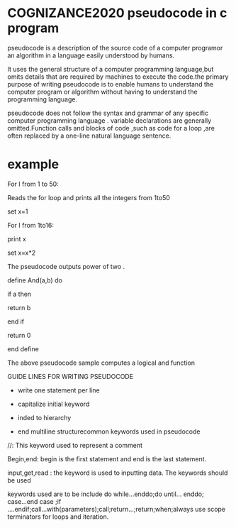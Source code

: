 # COGNIZANCE2020 pseudocode in c program
pseudocode is a description of the source code of a computer programor an algorithm in a language easily understood by humans.

It uses the general structure of a computer programming language,but omits details that are required by machines to execute the code.the primary purpose of writing pseudocode is to enable humans to understand the computer program or algorithm without having to understand the programming language.

pseudocode does not follow the syntax and grammar of any specific computer programming language . variable declarations are generally omitted.Function calls and blocks of code ,such as code for a loop ,are often replaced by a one-line natural language sentence.

# example
For I from 1 to 50:

Reads the for loop and prints all the integers from 1to50

set x=1

For I from 1to16:

print x

set x=x*2

The pseudocode outputs power of two .

define And(a,b) do 

if a then 

return  b 

end if 

return 0

end define 

The above pseudocode sample computes a logical and function

GUIDE LINES FOR WRITING PSEUDOCODE

* write one statement per line

* capitalize initial keyword

* inded to hierarchy

* end multiline structurecommon keywords used in pseudocode

//: This keyword used to represent a comment

Begin,end: begin is the first statement and end is the last statement.

input,get,read : the keyword is used to inputting data. The keywords should be used

keywords used are to be include do while...enddo;do until... enddo; case...end case ;if ....endif;call...with(parameters);call;return...;return;when;always use scope terminators for loops and iteration.








